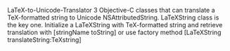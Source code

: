 LaTeX-to-Unicode-Translator
3 Objective-C classes that can translate a TeX-formatted string to Unicode NSAttributedString. LaTeXString class is the key one. Initialize a LaTeXString with TeX-formatted string and retrieve translation with [stringName toString] or use factory method [LaTeXString translateString:TeXstring] 